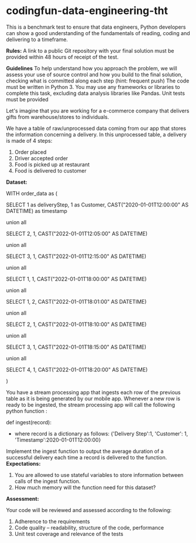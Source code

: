 # codingfun-data-engineering-tht

This is a benchmark test to ensure that data engineers, Python developers can show a good understanding of the fundamentals of reading, coding and delivering to a timeframe.

**Rules:**
A link to a public Git repository with your final solution must be provided within 48 hours of receipt of the test. 

**Guidelines**
To help understand how you approach the problem, we will assess your use of source control and how you build to the final solution, checking what is committed along each step (hint: frequent push)
The code must be written in Python 3.
You may use any frameworks or libraries to complete this task, excluding data analysis libraries like Pandas.
Unit tests must be provided

Let's imagine that you are working for a e-commerce company that delivers gifts from warehouse/stores to individuals.

We have a table of raw/unprocessed data coming from our app that stores the information concerning a delivery. In this unprocessed table, a delivery is made of 4 steps:
1. Order placed
2. Driver accepted order
3. Food is picked up at restaurant
4. Food is delivered to customer

**Dataset:**

WITH order_data as (  

SELECT 1 as deliveryStep, 1 as Customer, CAST("2020-01-01T12:00:00" AS DATETIME) as timestamp

union all 

SELECT 2, 1, CAST("2022-01-01T12:05:00" AS DATETIME) 

union all  

SELECT 3, 1, CAST("2022-01-01T12:15:00" AS DATETIME) 

union all 

SELECT 1, 1, CAST("2022-01-01T18:00:00" AS DATETIME)

union all 

SELECT 1, 2, CAST("2022-01-01T18:01:00" AS DATETIME)

union all

SELECT 2, 1, CAST("2022-01-01T18:10:00" AS DATETIME)

union all

SELECT 3, 1, CAST("2022-01-01T18:15:00" AS DATETIME)

union all

SELECT 4, 1, CAST("2022-01-01T18:20:00" AS DATETIME)

)

You have a stream processing app that ingests each row of the previous table as it is being generated by our mobile app. Whenever a new row is ready to be ingested, the stream processing app will call the following python function :


def ingest(record):

- where record is a dictionary as follows:
{'Delivery Step':1, 'Customer': 1, 'Timestamp':2020-01-01T12:00:00}

Implement the ingest function to output the average duration of a successful delivery each time a record is delivered to the function.
**Expectations:**
1. You are allowed to use stateful variables to store information between calls of the
ingest function.
2. How much memory will the function need for this dataset?

**Assessment:**

Your code will be reviewed and assessed according to the following:

1. Adherence to the requirements
2. Code quality – readability, structure of the code, performance
3. Unit test coverage and relevance of the tests

